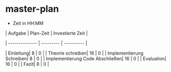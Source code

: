 # master-plan

* Zeit in HH:MM

| Aufgabe | Plan-Zeit | Investierte Zeit |

| -------------- | --------- | ---------- | 

| Einleitung| 8 | 0 |
| Theorie schreiben| 16 | 0 |
| Implementierung Schreiben| 8 | 0 |
| Implementierung Code Abschließen| 16 | 0 |
| Evaluation| 16 | 0 |
| Fazit| 8 | 0 |
